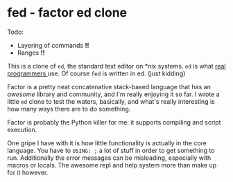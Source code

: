 # fed - factor ed clone

Todo:

* Layering of commands **!!**
* Ranges **!!**

This is a clone of `ed`, the standard text editor on \*nix systems. `ed` is
what [real programmers
](http://explainxkcd.com/wiki/index.php/378:_Real_Programmers) use. Of course
`fed` is written in ed. (just kidding)

Factor is a pretty neat concatenative stack-based language that has an
*awesome* library and community, and I'm really enjoying it so far. I wrote
a little `ed` clone to test the waters, basically, and what's really
interesting is how many ways there are to do something.

Factor is probably the Python killer for me: it supports compiling and script
execution.

One gripe I have with it is how little functionality is actually in the core
language. You have to `USING: ;` a lot of stuff in order to get something to
run. Additionally the error messages can be misleading, especially with macros
or locals. The awesome repl and help system more than make up for it however.

